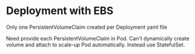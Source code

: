 # Deployment with EBS
Only one PersistentVolumeClaim created per Deployment yaml file

Need provide each PersistentVolumeClaim in Pod. Can't dynamically create volume and attach to scale-up Pod automatically. Instead use StatefulSet.
